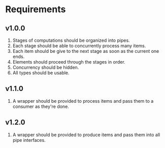 # Requirements

## v1.0.0

1. Stages of computations should be organized into pipes.
2. Each stage should be able to concurrently process many items.
3. Each item should be give to the next stage as soon as the current one ends.
4. Elements should proceed through the stages in order.
5. Concurrency should be hidden.
6. All types should be usable.

## v1.1.0

1. A wrapper should be provided to process items and pass them to a consumer as
   they're done.

## v1.2.0

1. A wrapper should be provided to produce items and pass them into all pipe
   interfaces.

